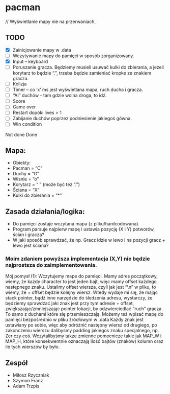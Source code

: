 # pacman

// Wyświetlanie mapy nie na przerwaniach, 

## TODO
- [x] Zainicjowanie mapy w .data
- [ ] Wczytywanie mapy do pamięci w sposób zorganizowany.
- [x]	Input – keyboard
- [ ]	Poruszanie gracza. Będziemy musieli usuwać kulki do zbierania, a jeżeli korytarz to będzie  “.”, trzeba będzie zamieniać kropke ze znakiem gracza.
- [ ] Kolizja
- [ ]	Timer – co ‘x’ ms jest wyświetlana mapa, ruch ducha i gracza.
- [ ]	“AI” duchów - tam gdzie wolna droga, to idź.
- [ ] Score
- [ ] Game over
- [ ]	Restart dopóki lives > 1
- [ ] Zabijanie duchów poprzez podniesienie jakiegoś gówna.
- [ ] Win condition

Not done
Done

## Mapa:


- Obiekty:
- Pacman = “C”
- Duchy = “G”
- Wisnie = “o”
- Korytarz = “ ” (może być też “.”)
- Ściana = “X”
- Kulki do zbierania = “*”


## Zasada działania/logika:
- Do pamięci zostaje wczytana mapa (z pliku/hardcodowana).
- Program parsuje najpierw mapę i ustawia pozycję (X i Y) potworów, ścian i gracza?
- W jaki sposób sprawdzać, że np. Gracz idzie w lewo i na pozycji gracz + lewo jest ściana?

### Moim zdaniem powyższa implementacja (X,Y) nie będzie najprostsza do zaimplementowania.
Mój pomysł (1): 
Wczytujemy mape do pamięci. Mamy adres początkowy, wiemy, że każdy character to jest jeden bajt, więc mamy offset każdego następnego znaku. Ustalimy offset wiersza, czyli jak jest “\n” w pliku, to wiemy, że + offset będzie kolejny wiersz.
Wtedy wydaje mi się, że mając stack pointer, bądź inne narzędzie do śledzenia adresu, wystarczy, że będziemy sprawdzać jaki znak jest przy tym adresie + offset, zwiększając/zmniejszając pointer lokacji, by odzwierciedlać “ruch” gracza. To samo z duchami które się przemieszczają.
Możemy też wpisać mapę do pamięci bezpośrednio w pliku źródłowym w .data Każdy znak jest ustawiany po sobie, więc aby odróżnić następny wiersz od drugiego, po zakonczeniu wierszu dalibysmy padding jakiegos znaku specjalnego, np. Zer czy coś. Wczytalibyśmy także zmienne pomocnicze takie jak MAP_W i MAP_H, które konsekwentnie oznaczają ilość bajtów (znaków) kolumn oraz ile tych wierszów by było.

## Zespół
- Miłosz Rzyczniak
- Szymon Franz
- Adam Trzpis
